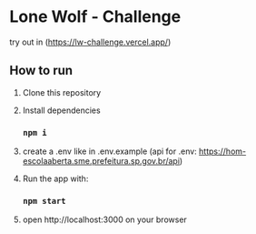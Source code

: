 # Lone Wolf - Challenge

try out in (https://lw-challenge.vercel.app/)

## How to run

1. Clone this repository
2. Install dependencies

   ### `npm i`

5. create a .env like in .env.example (api for .env: https://hom-escolaaberta.sme.prefeitura.sp.gov.br/api)
6. Run the app with:

   ### `npm start`

7. open 
 http://localhost:3000 on your browser
  


